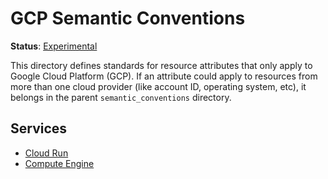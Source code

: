 <!--- Hugo front matter used to generate the website version of this page:
linkTitle: GCP
path_base_for_github_subdir:
  from: content/en/docs/specs/semconv/resource/cloud-provider/gcp/_index.md
  to: resource/cloud-provider/gcp/README.md
--->

# GCP Semantic Conventions

**Status**: [Experimental][DocumentStatus]

This directory defines standards for resource attributes that only apply to
Google Cloud Platform (GCP). If an attribute could apply to resources from more than one cloud
provider (like account ID, operating system, etc), it belongs in the parent
`semantic_conventions` directory.

## Services

- [Cloud Run](./cloud-run.md)
- [Compute Engine](./gce.md)

[DocumentStatus]: https://github.com/open-telemetry/opentelemetry-specification/tree/v1.22.0/specification/document-status.md
